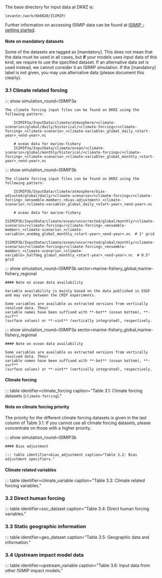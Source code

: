 The base directory for input data at DKRZ is:

    levante:/work/bb0820/ISIMIP/

Further information on accessing ISIMIP data can be found at [ISIMIP - getting started](https://www.isimip.org/gettingstarted/data-access/).

#### Note on mandatory datasets

Some of the datasets are tagged as [mandatory]. This does not mean that the data must be used in all cases, but **if** your models uses input data of this kind, we require to use the specified dataset. If an alternative data set is used instead, we cannot consider it an ISIMIP simulation. If the [mandatory] label is not given, you may use alternative data (please document this clearly).

### 3.1 Climate related forcing

::: show simulation_round=ISIMIP3a

    The climate forcing input files can be found on DKRZ using the following pattern:

        ISIMIP3a/InputData/climate/atmosphere/<climate-scenario>/global/daily/historical/<climate-forcing>/<climate-forcing>_<climate-scenario>_<climate-variable>_global_daily_<start-year>_<end-year>.nc

        # ocean data for marine-fishery
        ISIMIP3a/InputData/climate/ocean/<climate-scenario>/global/monthly/historical/<climate-forcing>/<climate-forcing>_<climate-scenario>_<climate-variable>_global_monthly_<start-year>_<end-year>.nc

::: show simulation_round=ISIMIP3b

    The climate forcing input files can be found on DKRZ using the following pattern:

        ISIMIP3b/InputData/climate/atmosphere/bias-adjusted/global/daily/<climate-scenario>/<climate-forcing>/<climate-forcing>_<ensemble-member>_<bias-adjustment>_<climate-scenario>_<climate-variable>_global_daily_<start-year>_<end-year>.nc

        # ocean data for marine-fishery
        ISIMIP3b/InputData/climate/ocean/uncorrected/global/monthly/<climate-scenario>/<climate-forcing>/<climate-forcing>_<ensemble-member>_<climate-scenario>_<climate-variable>_onedeg_global_monthly_<start-year>_<end-year>.nc  # 1° grid
        ISIMIP3b/InputData/climate/ocean/uncorrected/global/monthly/<climate-scenario>/<climate-forcing>/<climate-forcing>_<ensemble-member>_<climate-scenario>_<climate-variable>_halfdeg_global_monthly_<start-year>_<end-year>.nc  # 0.5° grid

::: show simulation_round=ISIMIP3b sector=marine-fishery_global,marine-fishery_regional

    #### Note on ocean data availability

    Variable availability is mainly based on the data published in ESGF
    and may vary between the CMIP experiments.

    Some variables are available as extracted versions from vertically resolved data. Their
    variable names have been suffixed with **-bot** (ocean bottom), **-surf**
    (surface values) or **-vint** (vertically integrated), respectively.

::: show simulation_round=ISIMIP3a sector=marine-fishery_global,marine-fishery_regional

    #### Note on ocean data availability

    Some variables are available as extracted versions from vertically resolved data. Their
    variable names have been suffixed with **-bot** (ocean bottom), **-surf**
    (surface values) or **-vint** (vertically integrated), respectively.

#### Climate forcing

::: table identifier=climate_forcing caption="Table 3.1: Climate forcing datasets (`climate-forcing`)."

#### Note on climate forcing priority

The priority for the different climate forcing datasets is given in the last column of Table 3.1. If you cannot use all climate forcing datasets, please concentrate on those with a higher priority.

::: show simulation_round=ISIMIP3b
    
    #### Bias adjustment

    ::: table identifier=bias_adjustment caption="Table 3.2: Bias adjustment specifiers."

#### Climate related variables

::: table identifier=climate_variable caption="Table 3.3: Climate related forcing variables."

### 3.2 Direct human forcing

::: table identifier=soc_dataset caption="Table 3.4: Direct human forcing variables."

### 3.3 Static geographic information

::: table identifier=geo_dataset caption="Table 3.5: Geographic data and information."

### 3.4 Upstream impact model data

::: table identifier=upstream_variable caption="Table 3.6: Input data from other ISIMIP impact models."
